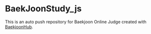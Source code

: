 # BaekJoonStudy_js
This is an auto push repository for Baekjoon Online Judge created with [BaekjoonHub](https://github.com/BaekjoonHub/BaekjoonHub).
